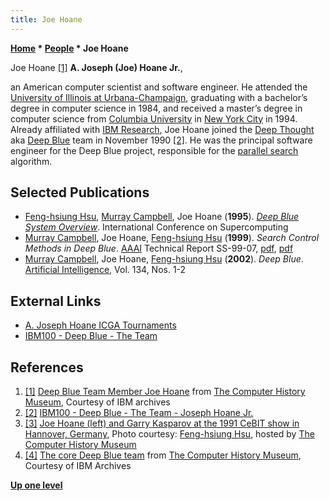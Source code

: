 ```yaml
---
title: Joe Hoane
---
```

**[Home](Home "Home") \* [People](People "People") \* Joe Hoane**



 [](http://www.computerhistory.org/chess/full_record.php?iid=stl-431614f68108d) Joe Hoane <a id="cite-note-1" href="#cite-ref-1">[1]</a> 
**A. Joseph (Joe) Hoane Jr.**,  

an American computer scientist and software engineer. He attended the [University of Illinois at Urbana-Champaign](University_of_Illinois_at_Urbana-Champaign "University of Illinois at Urbana-Champaign"), graduating with a bachelor’s degree in computer science in 1984, and received a master’s degree in computer science from [Columbia University](Columbia_University "Columbia University") in [New York City](https://en.wikipedia.org/wiki/New_York_City) in 1994.
Already affiliated with [IBM Research](index.php?title=IBM&action=edit&redlink=1 "IBM (page does not exist)"), Joe Hoane joined the [Deep Thought](Deep_Thought "Deep Thought") aka [Deep Blue](Deep_Blue "Deep Blue") team in November 1990 <a id="cite-note-2" href="#cite-ref-2">[2]</a>. He was the principal software engineer for the Deep Blue project, responsible for the [parallel search](Parallel_Search "Parallel Search") algorithm. 



## Selected Publications


* [Feng-hsiung Hsu](Feng-hsiung_Hsu "Feng-hsiung Hsu"), [Murray Campbell](Murray_Campbell "Murray Campbell"), Joe Hoane (**1995**). *[Deep Blue System Overview](http://www.computerhistory.org/chess/doc-431614f6de120/)*. International Conference on Supercomputing
* [Murray Campbell](Murray_Campbell "Murray Campbell"), Joe Hoane, [Feng-hsiung Hsu](Feng-hsiung_Hsu "Feng-hsiung Hsu") (**1999**). *Search Control Methods in Deep Blue*. [AAAI](AAAI "AAAI") Technical Report SS-99-07, [pdf](https://pdfs.semanticscholar.org/211d/7268093b4dfce8201e8da321201c6cd349ef.pdf), [pdf](https://web.archive.org/web/20160914070926/http://aaaipress.org/Papers/Symposia/Spring/1999/SS-99-07/SS99-07-004.pdf)
* [Murray Campbell](Murray_Campbell "Murray Campbell"), Joe Hoane, [Feng-hsiung Hsu](Feng-hsiung_Hsu "Feng-hsiung Hsu") (**2002**). *Deep Blue*. [Artificial Intelligence](https://en.wikipedia.org/wiki/Artificial_Intelligence_%28journal%29), Vol. 134, Nos. 1-2


## External Links


* [A. Joseph Hoane ICGA Tournaments](https://www.game-ai-forum.org/icga-tournaments/person.php?id=191)
* [IBM100 - Deep Blue - The Team](http://www-03.ibm.com/ibm/history/ibm100/us/en/icons/deepblue/team/)


## References


1. <a id="cite-ref-1" href="#cite-note-1">[1]</a> [Deep Blue Team Member Joe Hoane](http://www.computerhistory.org/chess/full_record.php?iid=stl-431614f68108d) from [The Computer History Museum](The_Computer_History_Museum "The Computer History Museum"), Courtesy of IBM archives
2. <a id="cite-ref-2" href="#cite-note-2">[2]</a> [IBM100 - Deep Blue - The Team - Joseph Hoane Jr.](http://www-03.ibm.com/ibm/history/ibm100/us/en/icons/deepblue/team/)
3. <a id="cite-ref-3" href="#cite-note-3">[3]</a> [Joe Hoane (left) and Garry Kasparov at the 1991 CeBIT show in Hannover, Germany](http://www.computerhistory.org/chess/full_record.php?iid=stl-430b9bbd1d41b), Photo courtesy: [Feng-hsiung Hsu](Feng-hsiung_Hsu "Feng-hsiung Hsu"), hosted by [The Computer History Museum](The_Computer_History_Museum "The Computer History Museum")
4. <a id="cite-ref-4" href="#cite-note-4">[4]</a> [The core Deep Blue team](http://www.computerhistory.org/chess/full_record.php?iid=stl-431614f67157b) from [The Computer History Museum](The_Computer_History_Museum "The Computer History Museum"), Courtesy of IBM Archives

**[Up one level](People "People")**







 
